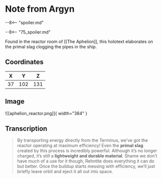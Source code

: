 # Note from Argyn

--8<-- "spoiler.md"

--8<-- "75_spoiler.md"

Found in the reactor room of [[The Aphelion]], this holotext elaborates on the primal slag clogging the pipes in the ship.

## Coordinates
| **X** | **Y** | **Z** |
| :---: | :---: | :---: |
|  37   |  102  |  131  |

## Image

![[aphelion_reactor.png]]{ width="384" }

## Transcription
> By transporting energy directly from the Terminus, we’ve got the reactor operating at maximum efficiency! Even the **primal slag** created by this process is incredibly powerful. Although it’s no longer charged, it’s still a **lightweight and durable material**. Shame we don’t have much of a use for it though, Rehntite does everything it can do but better. Once the buildup starts messing with efficiency, we’ll just briefly leave orbit and eject it all out into space.
